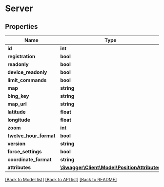 # Server

## Properties
Name | Type | Description | Notes
------------ | ------------- | ------------- | -------------
**id** | **int** |  | [optional] 
**registration** | **bool** |  | [optional] 
**readonly** | **bool** |  | [optional] 
**device_readonly** | **bool** |  | [optional] 
**limit_commands** | **bool** |  | [optional] 
**map** | **string** |  | [optional] 
**bing_key** | **string** |  | [optional] 
**map_url** | **string** |  | [optional] 
**latitude** | **float** |  | [optional] 
**longitude** | **float** |  | [optional] 
**zoom** | **int** |  | [optional] 
**twelve_hour_format** | **bool** |  | [optional] 
**version** | **string** |  | [optional] 
**force_settings** | **bool** |  | [optional] 
**coordinate_format** | **string** |  | [optional] 
**attributes** | [**\Swagger\Client\Model\PositionAttributes**](PositionAttributes.md) |  | [optional] 

[[Back to Model list]](../README.md#documentation-for-models) [[Back to API list]](../README.md#documentation-for-api-endpoints) [[Back to README]](../README.md)


